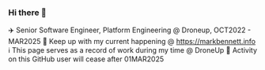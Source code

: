 ### Hi there 👋

✈️ Senior Software Engineer, Platform Engineering @ Droneup, OCT2022 - MAR2025
🔗 Keep up with my current happening @ https://markbennett.info
ℹ️ This page serves as a record of work during my time @ DroneUp
🏃 Activity on this GitHub user will cease after 01MAR2025
